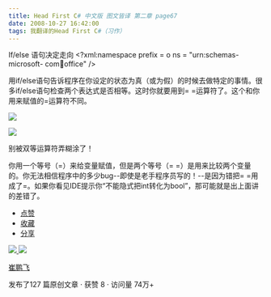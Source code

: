 ```yaml
---
title: Head First C# 中文版 图文皆译 第二章 page67
date: 2008-10-27 16:42:00
tags: 我翻译的Head First C#（习作）
---
```

If/else  语句决定走向  <?xml:namespace prefix = o ns = "urn:schemas-microsoft-
com:office:office" />

用if/else语句告诉程序在你设定的状态为真（或为假）的时候去做特定的事情。很多if/else语句检查两个表达式是否相等。这时你就要用到=
=运算符了。这个和你用来赋值的=运算符不同。

![](https://p-blog.csdn.net/images/p_blog_csdn_net/cuipengfei1/EntryImages/20081027/%E6%88%AA%E5%9B%BE00633607225234956250.jpg)

![](https://p-blog.csdn.net/images/p_blog_csdn_net/cuipengfei1/EntryImages/20081027/%E6%88%AA%E5%9B%BE01633607225235893750.jpg)

别被双等运算符弄糊涂了！

你用一个等号（=）来给变量赋值，但是两个等号（= =）是用来比较两个变量的。你无法相信程序中的多少bug--即使是老手程序员写的！--是因为错把=
=用成了=。如果你看见IDE提示你“不能隐式把int转化为bool”，那可能就是出上面讲的差错了。

  * [ 点赞  ](javascript:;)
  * [ 收藏  ](javascript:;)
  * [ 分享 ](javascript:;)

[ ![](https://profile.csdnimg.cn/5/2/5/3_cuipengfei1)
![](https://g.csdnimg.cn/static/user-reg-year/1x/11.png)
](https://blog.csdn.net/cuipengfei1)

[ 崔鹏飞 ](https://blog.csdn.net/cuipengfei1)

发布了127 篇原创文章  ·  获赞 8  ·  访问量 74万+

